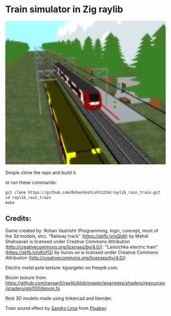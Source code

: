 # Train simulator in Zig raylib

![Train simulator image](https://github.com/RohanVashisht1234/raylib_rain_train/blob/main/assets/example.png?raw=true)

Simple clone the repo and build it.

or run these commands:

```
git clone https://github.com/RohanVashisht1234/raylib_rain_train.git
cd raylib_rain_train
make
```

## Credits:
Game created by: Rohan Vashisht (Programming, logic, concept, most of the 3d models, etc).
"Railway track" (https://skfb.ly/oQtAt) by Mehdi Shahsavan is licensed under Creative Commons Attribution (http://creativecommons.org/licenses/by/4.0/).
"Lastochka electric train" (https://skfb.ly/oKoYG) by tiunov.se is licensed under Creative Commons Attribution (http://creativecommons.org/licenses/by/4.0/).
<!-- Sky Mateus Andre on freepik.com -->
Electric metal pole texture: kjpargeter on freepik.com.

Bloom texture from: https://github.com/raysan5/raylib/blob/master/examples/shaders/resources/shaders/glsl100/bloom.fs

Rest 3D models made using tinkercad and blender.

Train sound effect by <a href="https://pixabay.com/users/phoenix_connection_brazil-6017471/?utm_source=link-attribution&utm_medium=referral&utm_campaign=music&utm_content=99262">Sandro Lima</a> from <a href="https://pixabay.com/sound-effects//?utm_source=link-attribution&utm_medium=referral&utm_campaign=music&utm_content=99262">Pixabay</a>
